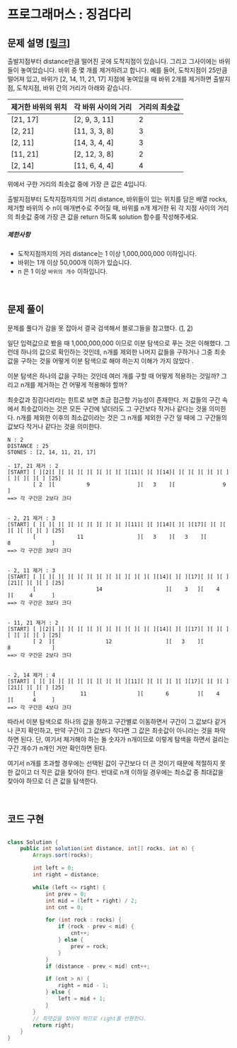 # 프로그래머스 : 징검다리

## 문제 설명 [[링크]](https://programmers.co.kr/learn/courses/30/lessons/43236)

출발지점부터 distance만큼 떨어진 곳에 도착지점이 있습니다. 그리고 그사이에는 바위들이 놓여있습니다. 바위 중 몇 개를 제거하려고 합니다.
예를 들어, 도착지점이 25만큼 떨어져 있고, 바위가 [2, 14, 11, 21, 17] 지점에 놓여있을 때 바위 2개를 제거하면 출발지점, 도착지점, 바위 간의 거리가 아래와 같습니다.

| 제거한 바위의 위치 | 각 바위 사이의 거리 | 거리의 최솟값 |
| ------------------ | ------------------- | ------------- |
| [21, 17]           | [2, 9, 3, 11]       | 2             |
| [2, 21]            | [11, 3, 3, 8]       | 3             |
| [2, 11]            | [14, 3, 4, 4]       | 3             |
| [11, 21]           | [2, 12, 3, 8]       | 2             |
| [2, 14]            | [11, 6, 4, 4]       | 4             |

위에서 구한 거리의 최솟값 중에 가장 큰 값은 4입니다.

출발지점부터 도착지점까지의 거리 distance, 바위들이 있는 위치를 담은 배열 rocks, 제거할 바위의 수 n이 매개변수로 주어질 때, 바위를 n개 제거한 뒤 각 지점 사이의 거리의 최솟값 중에 가장 큰 값을 return 하도록 solution 함수를 작성해주세요.

##### 제한사항

- 도착지점까지의 거리 distance는 1 이상 1,000,000,000 이하입니다.
- 바위는 1개 이상 50,000개 이하가 있습니다.
- n 은 1 이상 `바위의 개수` 이하입니다.

​                      

## 문제 풀이

문제를 풀다가 감을 못 잡아서 결국 검색해서 블로그들을 참고했다. ([1](https://taesan94.tistory.com/154), [2](https://velog.io/@hyeon930/%ED%94%84%EB%A1%9C%EA%B7%B8%EB%9E%98%EB%A8%B8%EC%8A%A4-%EC%A7%95%EA%B2%80%EB%8B%A4%EB%A6%AC-Java))

일단 입력값으로 봤을 때 1,000,000,000 이므로 이분 탐색으로 푸는 것은 이해했다. 그런데 하나의 값으로 확인하는 것인데, n개를 제외한 나머지 값들을 구하거나 그중 최솟값을 구하는 것을 어떻게 이분 탐색으로 해야 하는지 이해가 가지 않았다 . 

이분 탐색은 하나의 값을 구하는 것인데 여러 개를 구할 때 어떻게 적용하는 것일까? 그리고 n개를 제거하는 건 어떻게 적용해야 할까?

최솟값과 징검다리라는 힌트로 보면 조금 접근할 가능성이 존재한다. 저 값들의 구간 속에서 최솟값이라는 것은 모든 구간에 넣더라도 그 구간보다 작거나 같다는 것을 의미힌다. n개를 제외한 이후의 최소값이라는 것은 그 n개를 제외한 구간 일 때에 그 구간들의 값보다 작거나 같다는 것을 의미한다.

```
N : 2
DISTANCE : 25
STONES : [2, 14, 11, 21, 17]

- 17, 21 제거 : 2
[START] [ ][2][ ][ ][ ][ ][ ][ ][ ][ ][11][ ][ ][14][ ][ ][ ][ ][ ][ ][ ][ ][ ][ ] [25]
        [ 2  ][          9               ][   3    ][               9                 ]
==> 각 구간은 2보다 크다


- 2, 21 제거 : 3
[START] [ ][ ][ ][ ][ ][ ][ ][ ][ ][ ][11][ ][ ][14][ ][ ][17][ ][ ][ ][ ][ ][ ][ ] [25]
        [             11                 ][   3    ][   3    ][          8             ]
==> 각 구간은 3보다 크다


- 2, 11 제거 : 3
[START] [ ][ ][ ][ ][ ][ ][ ][ ][ ][ ][ ][ ][ ][14][ ][ ][17][ ][ ][ ][21][ ][ ][ ] [25]
        [                   14                    ][    3   ][    4      ][     4      ]
==> 각 구간은 3보다 크다


- 11, 21 제거 : 2
[START] [ ][2][ ][ ][ ][ ][ ][ ][ ][ ][ ][ ][ ][14][ ][ ][17][ ][ ][ ][ ][ ][ ][ ] [25]
        [ 2  ][                12                 ][   3    ][          8             ]
==> 각 구간은 2보다 크다


- 2, 14 제거 : 4
[START] [ ][ ][ ][ ][ ][ ][ ][ ][ ][ ][11][ ][ ][ ][ ][ ][17][ ][ ][ ][21][ ][ ][ ] [25]
        [              11                ][       6         ][    4      ][      4     ]
==> 각 구간은 4보다 크다
```

따라서 이분 탐색으로 하나의 값을 정하고 구간별로 이동하면서 구간이 그 값보다 같거나 큰지 확인하고, 만약 구간이 그 값보다 작다면 그 값은 최솟값이 아니라는 것을 파악하면 된다. 단, 여기서 제거해야 하는 돌 숫자가 n개이므로 이렇게 탐색을 하면서 걸리는 구간 개수가 n개인 거만 확인하면 된다. 

여기서 n개를 초과할 경우에는 선택된 값이 구간보다 더 큰 것이기 때문에 적절하지 못한 값이고 더 작은 값을 찾아야 한다. 반대로 n개 이하일 경우에는 최소값 중 최대값을 찾아야 하므로 더 큰 값을 탐색한다.

​                                            

## 코드 구현



```java

class Solution {
    public int solution(int distance, int[] rocks, int n) {
        Arrays.sort(rocks);

        int left = 0;
        int right = distance;

        while (left <= right) {
            int prev = 0;
            int mid = (left + right) / 2;
            int cnt = 0;

            for (int rock : rocks) {
                if (rock - prev < mid) {
                    cnt++;
                } else {
                    prev = rock;
                }
            }
            if (distance - prev < mid) cnt++;

            if (cnt > n) {
                right = mid - 1;
            } else {
                left = mid + 1;
            }
        }
        // 최댓값을 찾아야 하므로 right를 반환한다.
        return right;
    }
}
````